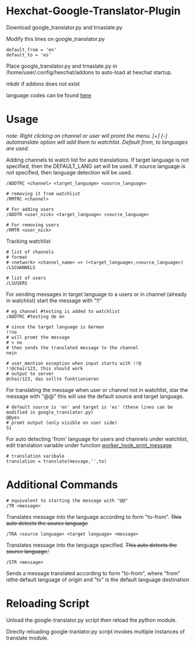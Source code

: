 # Hexchat-Google-Translator-Plugin


Download google_translator.py and trnaslate.py

Modify this lines on google_translator.py

```
default_from = 'en'
default_to = 'es'
```

Place google_translator.py and trnaslate.py in /home/user/.config/hexchat/addons to auto-load at hexchat startup.

mkdir if addons does not exist

language codes can be found [here](https://meta.wikimedia.org/wiki/Template:List_of_language_names_ordered_by_code)

# Usage


*note: Right clicking on channel or user will promt the menu. [+] [-] autotranslate option will add them to watchlist. Default from, to languages are used.*

Adding channels to  watch list for auto translations.  If target language is not specified, then the DEFAULT_LANG set will be used. If source language is not specified, then language detection will be used.

```
/ADDTRC <channel> <target_language> <source_language>

# removing it from watchlist
/RMTRC <channel>
```

```
# For adding users
/ADDTR <user_nick> <target_language> <source_language>

# For removing users
/RMTR <user_nick>
```

Tracking watchlist

```
# list of channels
# format
# <network> <channel_name> => (<target_language>,<source_language>)
/LSCHANNELS

# list of users
/LSUSERS
```

For sending messages in target language to a users or in channel (already in watchlist) start the message with "!!"

```
# eg channel #testing is added to watchlist
/ADDTRC #testing de en

# since the target language is German
!!no
# will promt the message
# > no
# then sends the translated message to the channel 
nein

# user_mention exception when input starts with !!@
!!@chair123, this should work
# output to server
@chair123, das sollte funktionieren
```

For translating the message when user or channel not in watchlist, star the message with "@@" this will use the default source and target language. 

```
# default source is 'en' and target is 'es' (these lines can be modified in google_translator.py) 
@@yes
# promt output (only visible on user side)
Sí
```

For auto detecting 'from' language for users and channels under watchlist, edit translation variable under function [worker_hook_print_message](https://github.com/hisacro/Hexchat-Google-Translator-Plugin/blob/master/google_translator.py#L91)

```
# translation varibale
translation = translate(message,'',to)
```
# Additional Commands


```
# equivalent to starting the message with "@@"
/TR <message>
```
Translates message into the language according to form "to-from".  <del>This auto detects the source language</del>

```
/TRA <source language> <target language> <message>
```
Translates message into the language specified.  <del>This auto detects the source language.'</del>

```
/STR <message>
```
Sends a message translated according to form "to-from", where "from" isthe default language of origin and "to" is the default language destination

# Reloading Script 


Unload the google-translator.py script then reload the python module. 

Directly reloading google-tranlator.py script invokes multiple instances of translate module.
